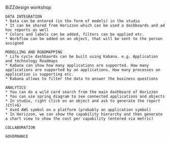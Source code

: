 BiZZdesign workshop
    
    DATA INTEGRATION
    * Data can be entered (in the form of models) in the studio
    * It can be shared from Horizzon which can be used a dashboards and ad hoc reports as well
    * Colors and labels can be added, filters can be applied etc.
    * Workflow can be added on an object, that will be sent to the person assigned 

    MODELLING AND ROADMAPPING
    * Life cycle dashbaords can be built using Kabana. e.g. Application and technology Roadmaps 
    * Kabana can show how many applications are supported. How many applications are supported by an applications. How many processes an application is supporting etc.
    * Kabana allows to filter the data to answer the business questions

    ANALYTICS
    * You can do a wild card search from the main dashboard of Horizzon
    * You can use spring diagram to see connected applications and objects
    * In studio, right click on an object and ask to generate the report (Ctl+G)
    * Used AWS symbol on a platform (probably an application symbol)
    * In Horizzon, we can show the capability hierarchy and then generate a chart view to show the cost per capability (entered via metric)   

    COLLABORATION

    GOVERNANCE

